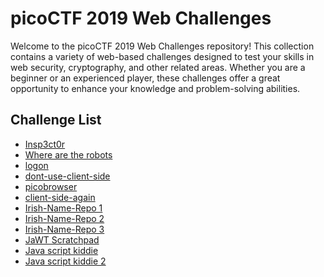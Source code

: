 # picoCTF 2019 Web Challenges

Welcome to the picoCTF 2019 Web Challenges repository! This collection contains a variety of web-based challenges designed to test your skills in web security, cryptography, and other related areas. Whether you are a beginner or an experienced player, these challenges offer a great opportunity to enhance your knowledge and problem-solving abilities.

## Challenge List
- [Insp3ct0r](https://github.com/Itskmishra/picoCTF_writeups/blob/main/writeup_2019/web/inp3ct0r.md)
- [Where are the robots](https://github.com/Itskmishra/picoCTF_writeups/blob/main/writeup_2019/web/where_are_the_robots.md)
- [logon](https://github.com/Itskmishra/picoCTF_writeups/blob/main/writeup_2019/web/logon.md)
- [dont-use-client-side](https://github.com/Itskmishra/picoCTF_writeups/blob/main/writeup_2019/web/dont_use_client_side.md)
- [picobrowser](https://github.com/Itskmishra/picoCTF_writeups/blob/main/writeup_2019/web/picobrowser.md)
- [client-side-again](https://github.com/Itskmishra/picoCTF_writeups/blob/main/writeup_2019/web/client_side_again.md)
- [Irish-Name-Repo 1](https://github.com/Itskmishra/picoCTF_writeups/blob/main/writeup_2019/web/irish_name_repo_1.md)
- [Irish-Name-Repo 2](https://github.com/Itskmishra/picoCTF_writeups/blob/main/writeup_2019/web/irish_name_repo_2.md)
- [Irish-Name-Repo 3](https://github.com/Itskmishra/picoCTF_writeups/blob/main/writeup_2019/web/irish_name_repo_3.md)
- [JaWT Scratchpad](https://github.com/Itskmishra/picoCTF_writeups/blob/main/writeup_2019/web/jawt_scratchpad.md)
- [Java script kiddie]()
- [Java script kiddie 2]()
